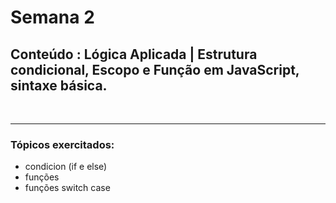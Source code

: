 # Semana 2
## Conteúdo : Lógica Aplicada | Estrutura condicional, Escopo e Função em JavaScript, sintaxe básica.
<br>

-----------------
### Tópicos exercitados:

- condicion (if e else)
- funções 
- funções switch case
